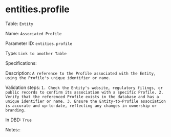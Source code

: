 # entities.profile

Table: ```Entity```

Name: ```Associated Profile```

Parameter ID: ```entities.profile```

Type: ```Link to another Table```

Specifications: ``` ```

Description: ```A reference to the Profile associated with the Entity, using the Profile's unique identifier or name.```

Validation steps: ```1. Check the Entity's website, regulatory filings, or public records to confirm its association with a specific Profile.
2. Verify that the referenced Profile exists in the database and has a unique identifier or name.
3. Ensure the Entity-to-Profile association is accurate and up-to-date, reflecting any changes in ownership or branding.```

In DBD: ```True```

Notes:: ``` ```


